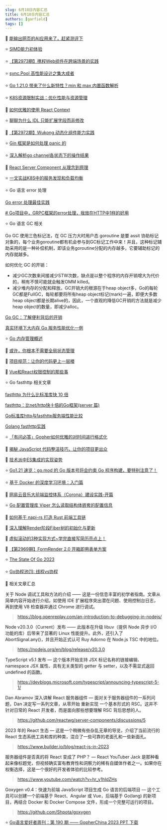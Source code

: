 ```yaml
---
slug: 6月18日内容汇总
title: 6月18日内容汇总
authors: [garfield]
tags: []
---
```


📒 [能输出网页的AI应用来了，赶紧测评下](https://mp.weixin.qq.com/s/qSkNSmP4zKhJCilbdvMYkA)

⭐️ [SIMD能力初体验](https://mp.weixin.qq.com/s/ydFRhjV70QC64N8r2zEtVA)

⭐️ [【第2973期】携程Web组件在跨端场景的实践](https://mp.weixin.qq.com/s/2Dy5RsviZlo7SPA648Mj3g)

⭐️ [sync.Pool 高性能设计之集大成者](https://mp.weixin.qq.com/s/dLzWAqM9lCln83jhkvmtMw)

⭐️ [Go 1.21.0 带来了什么新特性？min 和 max 内置函数解析](https://mp.weixin.qq.com/s/pecIdGmfMPSl9p74zkZB0g)

⭐️ [K8S资源限制实战：优化性能与资源管理](https://mp.weixin.qq.com/s/_UXAFif7Ij89bB0c5S-M2A)

📒 [如何优雅的使用 React Context](https://juejin.cn/post/7244838033454727227)

⭐️ [聊聊为什么 IDL 只能扩展字段而非修改](https://mp.weixin.qq.com/s/6Y40fr2qGvOxl8xX5HBCjg)

📒 [【第2972期】Wukong 动态化组件能力实践](https://mp.weixin.qq.com/s/jx-ozy6lY57qmdgCG-Gu8A)

⭐️ [Gin 框架是如何处理 panic 的](https://mp.weixin.qq.com/s/dUqK0-1RYtZTadHWf0s3sw)

⭐️ [深入解析go channel各状态下的操作结果](https://mp.weixin.qq.com/s/fz-o9yWj1qPhdCNXSqTMtg)

📒 [React Server Component 从理念到原理](https://juejin.cn/post/7244452476190752829)

⭐️ [一文实战K8S中的服务发现和负载均衡](https://mp.weixin.qq.com/s/cP_EsQZZ4PFpwhMbt5Ld2g)

⭐️ Go 语言 error 处理

[Go error 处理最佳实践](https://mp.weixin.qq.com/s/XojOIIZfKm_wXul9eSU1tQ)

[# Go项目中，GRPC框架的error处理，我放在HTTP中1样的好用](https://juejin.cn/post/7204380064280657977)

⭐️ Go 语言 GC 相关

Go GC 使用三色标记法，在 GC 压力大时用户态 goroutine 是要 assit 协助标记对象的，每个业务goroutine都有机会参与到GC标记工作中来！并且，这种标记辅助采用的是一种补偿机制，即该业务goroutine分配的内存越多，它要辅助标记的内存就越多。

如何优化 GC 的开销：
- 减少GC次数来间接减少STW次数，缺点是以整个程序的内存开销增大为代价的，稍有不慎可能就会触发OMM killed。
- 减少堆内存的分配和释放。GC开销大的根源在于heap object多，Go的每轮GC都是FullGC，每轮都要将所有heap object标记(mark)一遍，即便大多数heap object都是长期alive的，因此，一个直观的降低GC开销的方法就是减少heap object的数量，即减少alloc。

[Go GC：了解便利背后的开销](https://mp.weixin.qq.com/s/ZLT8TBB5ibKQ4ahDEj2FHA)

[真实环境下大内存 Go 服务性能优化一例](https://mp.weixin.qq.com/s/jGGCccMOx4s5asG2IXWNMQ)

⭐️ [Go 内存管理概述](https://mp.weixin.qq.com/s/mhZtToQR9sdT5G5x1da2nA)

📒 [或许，你根本不需要全局状态管理](https://mp.weixin.qq.com/s/pUPBYM2GxeDp6b8vHwVs9Q)

📒 [项目规范：让你的代码更上一层楼](https://mp.weixin.qq.com/s/Za3FE5cpDpy5ygfrVL9TOQ)

📒 [Vue和React权限控制的那些事](https://juejin.cn/post/7242677017034915899)

⭐️ Go fasthttp 相关文章

[fasthttp 为什么比标准库快 10 倍](https://mp.weixin.qq.com/s/aFdRLWAziAb_4aUdHYUipg)

[fasthttp：比net/http快十倍的Go框架(server 篇)](https://cloud.tencent.com/developer/article/1839675)

[Go标准库http与fasthttp服务端性能比较](https://mp.weixin.qq.com/s/aX9_ZAXfDQZQZrkq-6DZew)

[Golang fasthttp实践](https://mp.weixin.qq.com/s/SxDigwsicUsy8vZHPoCMMA)

⭐️ [「有问必答」Gopher如何优雅的对时间进行格式化](https://mp.weixin.qq.com/s/SLiiRbg9zMGQ6dZLRQAmuw)

📒 [揭秘 JavaScript 代码整洁技巧，让你的项目更出众](https://mp.weixin.qq.com/s/yBIPU7Jm3W2mHPifW-fPCg)

📒 [技术派中ES集成的实现姿势](https://mp.weixin.qq.com/s/WVGacMS9xqrNY1_ko1aP3Q)

⭐️ [Go1.21 速览：go.mod 的 Go 版本号将会约束 Go 程序构建，要特别注意了！](https://mp.weixin.qq.com/s/s13EBwOExsVz_vwNEm0fvQ)

⭐️ [基于 Docker 的深度学习环境：入门篇](https://mp.weixin.qq.com/s/6Ae6SgEws5gndQwmZqkcUg)

📒 [网易云音乐大前端监控体系（Corona）建设实践-开篇](https://juejin.cn/post/7243451555931521061)

⭐️ [Go 配置管理库 Viper 怎么读取结构体嵌套的配置信息](https://mp.weixin.qq.com/s/BxKoRUTMzowo6bJ3LeRSNA)

📒 [如何基于 napi-rs 打造 Rust 前端工具链](https://juejin.cn/post/7243413934765408315)

📒 [深入理解Render阶段Fiber树的初始化与更新](https://mp.weixin.qq.com/s/RX8R-5o6RgPCgm9jsIzuGg)

📒 [虚拟滚动的3种实现方式~学完直接写简历亮点上！](https://mp.weixin.qq.com/s/WB-a7W4FGXM1kypnTMEmFw)

📒 [【第2969期】FormRender 2.0 开箱即用表单方案](https://mp.weixin.qq.com/s/rcPsbKyM-rPz_rJIEE1NHA)

⭐️ [The State Of Go 2023](https://mp.weixin.qq.com/s/-EAH8jjj4uy1LCr_9C1ghg)

⭐️ [Go协程池(1): 线程vs协程](https://mp.weixin.qq.com/s/rgecHCCgBEpSC3lOQMn9Lg)

📒 相关文章汇总

关于 Node 调试工具和方法的介绍 —— 这是一份信息丰富的初学者指南。文章从简单内容开始进行介绍，如使用 IDE 扩展程序突出潜在问题、使用控制台日志，再到使用 V8 检查器并通过 Chrome 进行调试。

> https://blog.openreplay.com/an-introduction-to-debugging-in-nodejs/

Node v20.3.0（Current）发布 —— 此版本在升级 libuv（提供 Node 异步 I/O 功能的库）后带来了显著的 Linux 性能提升。此外，还引入了 AbortSignal.any()，并且开始正式认可 Ruy Adorno 在 Node.js TSC 中的地位。

> https://nodejs.org/en/blog/release/v20.3.0

TypeScript v5.1 发布 — 这个版本开始支持 JSX 标记名称的链接编辑、namespace JSX 属性、具有无关类型的 getter 与 setter，以及不需显式返回 undefined 的函数。

> https://devblogs.microsoft.com/typescript/announcing-typescript-5-1/

Dan Abramov 深入讲解 React 服务器组件 — 面对关于服务器组件的一系列问题，Dan 决定写一系列文章，从零开始 重新实现 一个基本形式的 RSC。这并不针对日常的 React 开发者，而是面向那些想要理解 RSC 背后思想的人。

> https://github.com/reactwg/server-components/discussions/5

2023 年的 React 生态 — 这是一个稍微有些杂乱无章的导览，介绍了当前流行的 React 生态系统工具和库的种类，混合了一些可靠的老面孔和一些新面孔。

> https://www.builder.io/blog/react-js-in-2023

服务器组件是否真的将 React 变成了 PHP？ — React YouTuber Jack 是那种看起来像标题党，但视频确实富有教育性和洞察力的稀有自媒体作者之一。如果你在权衡选择，这是一个很好的开发者体验的比较参考。

> https://www.youtube.com/watch?v=hr_y1hIdZHs

Goxygen v0.4：快速为前端 JavaScript 项目生成 Go 语言的后端项目 — 这个工具可以创建一个前端基于 React、Angular 或 Vue，后端基于 Go(lang) 的新项目，再结合 Docker 和 Docker Compose 文件，形成一个完整可运行的项目。

> https://github.com/Shpota/goxygen

⭐️ [Go语言爱好者周刊：第 190 期 —— GopherChina 2023 PPT 下载](https://mp.weixin.qq.com/s/r-QE41YEmycvOldt9oaUrg)
